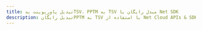---title: تبدیل پاورپوینت بهTSV، PPTM به TSV مبدل رایگان یا Net SDKdescription: تبدیل رایگانPPTM به TSV با استفاده از Net Cloud APIs & SDK. همچنین اسناد Microsoft PowerPoint را در Cloud ایجاد، ویرایش و رندر کنید.---